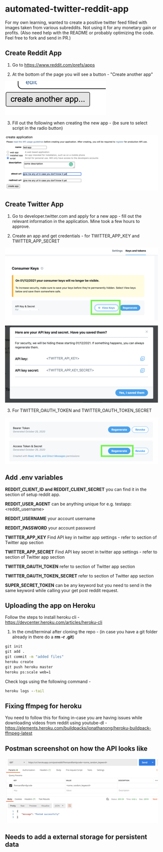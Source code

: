 # automated-twitter-reddit-app

For my own learning, wanted to create a positive twitter feed filled with images taken from various subreddits. Not using it for any monetary gain or profits. (Also need help with the README or probably optimizing the code. Feel free to fork and send in PR.)

## Create Reddit App 

1. Go to https://www.reddit.com/prefs/apps

2. At the bottom of the page you will see a button - "Create another app"

![Twitter screenshot](https://github.com/prav10194/automated-twitter-reddit-app/blob/master/assets/s5.png)

3. Fill out the following when creating the new app - (be sure to select script in the radio button)

![Twitter screenshot](https://github.com/prav10194/automated-twitter-reddit-app/blob/master/assets/s6.png)

## Create Twitter App

1. Go to developer.twitter.com and apply for a new app - fill out the relevant information in the application. Mine took a few hours to approve. 

2. Create an app and get credentials - for TWITTER_APP_KEY and TWITTER_APP_SECRET

![Twitter screenshot](https://github.com/prav10194/automated-twitter-reddit-app/blob/master/assets/s3.png)

![Twitter screenshot](https://github.com/prav10194/automated-twitter-reddit-app/blob/master/assets/s2.png)

3. For TWITTER_OAUTH_TOKEN and TWITTER_OAUTH_TOKEN_SECRET

![Twitter screenshot](https://github.com/prav10194/automated-twitter-reddit-app/blob/master/assets/s4.png)

## Add .env variables

**REDDIT_CLIENT_ID and REDDIT_CLIENT_SECRET** you can find it in the section of setup reddit app.

**REDDIT_USER_AGENT** can be anything unique for e.g. testapp:<reddit_username>

**REDDIT_USERNAME** your account username

**REDDIT_PASSWORD** your account password

**TWITTER_APP_KEY** Find API key in twitter app settings - refer to section of Twitter app section

**TWITTER_APP_SECRET** Find API key secret in twitter app settings - refer to section of Twitter app section

**TWITTER_OAUTH_TOKEN** refer to section of Twitter app section

**TWITTER_OAUTH_TOKEN_SECRET** refer to section of Twitter app section

**SUPER_SECRET_TOKEN** can be any keyword but you need to send in the same keyword while calling your get post reddit request. 

## Uploading the app on Heroku

Follow the steps to install heroku cli - https://devcenter.heroku.com/articles/heroku-cli

1. In the cmd/terminal after cloning the repo - (in case you have a git folder already in there do a **rm -r .git**)

```cmd
git init
git add .
git commit -m "added files"
heroku create
git push heroku master
heroku ps:scale web=1
```
Check logs using the following command - 

```cmd
heroku logs --tail
```

## Fixing ffmpeg for heroku

You need to follow this for fixing in-case you are having issues while downloading videos from reddit using youtube-dl - https://elements.heroku.com/buildpacks/jonathanong/heroku-buildpack-ffmpeg-latest

## Postman screenshot on how the API looks like

![Postman screenshot](https://github.com/prav10194/automated-twitter-reddit-app/blob/master/assets/s1.png)

## Needs to add a external storage for persistent data
